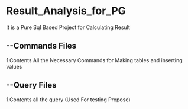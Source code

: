 # Result_Analysis_for_PG
It is a Pure Sql Based Project for Calculating Result 

--Commands Files 
--

  1.Contents All the Necessary Commands for Making tables and inserting values

  
--Query Files 
--
  1.Contents all the query (Used For testing Propose)

